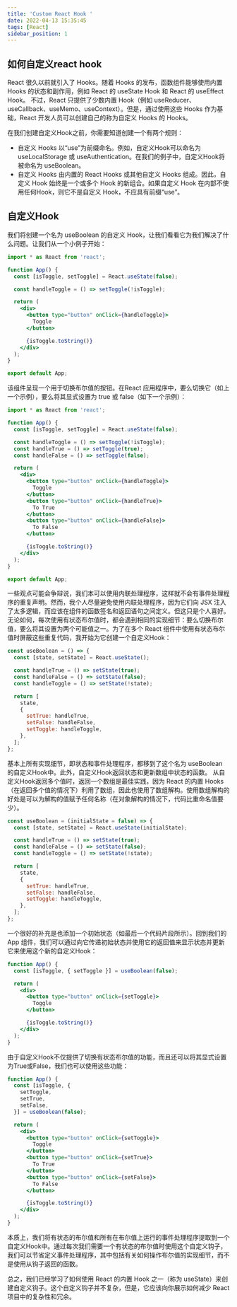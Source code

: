 ```yaml
---
title: 'Custom React Hook '
date: 2022-04-13 15:35:45
tags: [React]
sidebar_position: 1
---
```

## 如何自定义react hook
React 很久以前就引入了 Hooks。随着 Hooks 的发布，函数组件能够使用内置 Hooks 的状态和副作用，例如 React 的 useState Hook 和 React 的 useEffect Hook。
不过，React 只提供了少数内置 Hook（例如 useReducer、useCallback、useMemo、useContext）。但是，通过使用这些 Hooks 作为基础，React 开发人员可以创建自己的称为自定义 Hooks 的 Hooks。

在我们创建自定义Hook之前，你需要知道创建一个有两个规则：
- 自定义 Hooks 以“use”为前缀命名。例如，自定义Hook可以命名为 useLocalStorage 或 useAuthentication。在我们的例子中，自定义Hook将被命名为 useBoolean。
- 自定义 Hooks 由内置的 React Hooks 或其他自定义 Hooks 组成。因此，自定义 Hook 始终是一个或多个 Hook 的新组合。如果自定义 Hook 在内部不使用任何Hook，则它不是自定义 Hook，不应具有前缀“use”。
  
## 自定义Hook
我们将创建一个名为 useBoolean 的自定义 Hook，让我们看看它为我们解决了什么问题。让我们从一个小例子开始：
```jsx
import * as React from 'react';

function App() {
  const [isToggle, setToggle] = React.useState(false);

  const handleToggle = () => setToggle(!isToggle);

  return (
    <div>
      <button type="button" onClick={handleToggle}>
        Toggle
      </button>

      {isToggle.toString()}
    </div>
  );
}

export default App;
```
该组件呈现一个用于切换布尔值的按钮。在React 应用程序中，要么切换它（如上一个示例），要么将其显式设置为 true 或 false（如下一个示例）：
```jsx
import * as React from 'react';

function App() {
  const [isToggle, setToggle] = React.useState(false);

  const handleToggle = () => setToggle(!isToggle);
  const handleTrue = () => setToggle(true);
  const handleFalse = () => setToggle(false);

  return (
    <div>
      <button type="button" onClick={handleToggle}>
        Toggle
      </button>
      <button type="button" onClick={handleTrue}>
        To True
      </button>
      <button type="button" onClick={handleFalse}>
        To False
      </button>

      {isToggle.toString()}
    </div>
  );
}

export default App;
```
一些观点可能会争辩说，我们本可以使用内联处理程序，这样就不会有事件处理程序的重复声明。然而，我个人尽量避免使用内联处理程序，因为它们向 JSX 注入了太多逻辑，而应该在组件的函数签名和返回语句之间定义。但这只是个人喜好。
无论如何，每次使用有状态布尔值时，都会遇到相同的实现细节：要么切换布尔值，要么将其设置为两个可能值之一。为了在多个 React 组件中使用有状态布尔值时屏蔽这些重复代码，我开始为它创建一个自定义Hook：
```jsx
const useBoolean = () => {
  const [state, setState] = React.useState();

  const handleTrue = () => setState(true);
  const handleFalse = () => setState(false);
  const handleToggle = () => setState(!state);

  return [
    state,
    {
      setTrue: handleTrue,
      setFalse: handleFalse,
      setToggle: handleToggle,
    },
  ];
};
```
基本上所有实现细节，即状态和事件处理程序，都移到了这个名为 useBoolean 的自定义Hook中。此外，自定义Hook返回状态和更新数组中状态的函数。
从自定义Hook返回多个值时，返回一个数组是最佳实践，因为 React 的内置 Hooks（在返回多个值的情况下）利用了数组，因此也使用了数组解构。使用数组解构的好处是可以为解构的值赋予任何名称（在对象解构的情况下，代码比重命名值要少）。
```jsx
const useBoolean = (initialState = false) => {
  const [state, setState] = React.useState(initialState);

  const handleTrue = () => setState(true);
  const handleFalse = () => setState(false);
  const handleToggle = () => setState(!state);

  return [
    state,
    {
      setTrue: handleTrue,
      setFalse: handleFalse,
      setToggle: handleToggle,
    },
  ];
};
```
一个很好的补充是也添加一个初始状态（如最后一个代码片段所示）。回到我们的 App 组件，我们可以通过向它传递初始状态并使用它的返回值来显示状态并更新它来使用这个新的自定义Hook：
```jsx
function App() {
  const [isToggle, { setToggle }] = useBoolean(false);

  return (
    <div>
      <button type="button" onClick={setToggle}>
        Toggle
      </button>

      {isToggle.toString()}
    </div>
  );
}
```
由于自定义Hook不仅提供了切换有状态布尔值的功能，而且还可以将其显式设置为True或False，我们也可以使用这些功能：
```jsx
function App() {
  const [isToggle, {
    setToggle,
    setTrue,
    setFalse,
  }] = useBoolean(false);

  return (
    <div>
      <button type="button" onClick={setToggle}>
        Toggle
      </button>
      <button type="button" onClick={setTrue}>
        To True
      </button>
      <button type="button" onClick={setFalse}>
        To False
      </button>

      {isToggle.toString()}
    </div>
  );
}
```
本质上，我们将有状态的布尔值和所有在布尔值上运行的事件处理程序提取到一个自定义Hook中。通过每次我们需要一个有状态的布尔值时使用这个自定义钩子，我们可以节省定义事件处理程序，其中包括有关如何操作布尔值的实现细节，而不是使用从钩子返回的函数。

总之，我们已经学习了如何使用 React 的内置 Hook 之一（称为 useState）来创建自定义钩子。这个自定义钩子并不复杂，但是，它应该向你展示如何减少 React 项目中的复杂性和冗余。
